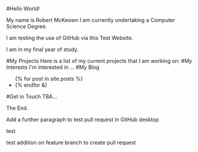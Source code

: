 #Hello World!
<p>My name is Robert McKeown I am currently undertaking a Computer Science Degree.</p>
<p> I am testing the use of GitHub via this Test Website.</p> 
<p> I am in my final year of study.</p>
#My Projects
Here is a list of my current projects that I am working on:
#My Interests
I'm interested in ...
#My Blog
<ul>
  {% for post in site.posts %}
  <li>
    {% endfor &}
  </li>
</ul>
#Get in Touch
TBA...
<p>The End.</p>
<p> Add a further paragraph to test pull request in GitHub desktop</p>
<p> test </p>
<p> test addition on feature branch to create pull request
</p>
